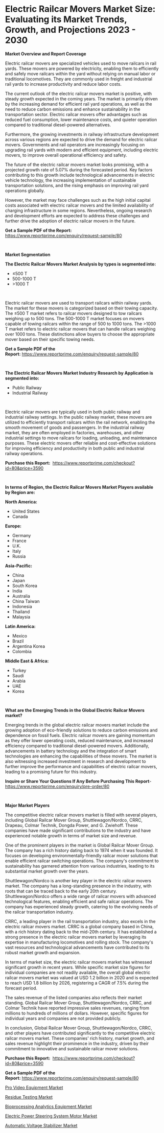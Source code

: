 <p><h1>Electric Railcar Movers Market Size: Evaluating its Market Trends, Growth, and Projections 2023 - 2030</h1></p><p><strong>Market Overview and Report Coverage</strong></p>
<p><p>Electric railcar movers are specialized vehicles used to move railcars in rail yards. These movers are powered by electricity, enabling them to efficiently and safely move railcars within the yard without relying on manual labor or traditional locomotives. They are commonly used in freight and industrial rail yards to increase productivity and reduce labor costs.</p><p>The current outlook of the electric railcar movers market is positive, with steady growth expected in the coming years. The market is primarily driven by the increasing demand for efficient rail yard operations, as well as the need to reduce carbon emissions and enhance sustainability in the transportation sector. Electric railcar movers offer advantages such as reduced fuel consumption, lower maintenance costs, and quieter operation compared to traditional diesel-powered alternatives.</p><p>Furthermore, the growing investments in railway infrastructure development across various regions are expected to drive the demand for electric railcar movers. Governments and rail operators are increasingly focusing on upgrading rail yards with modern and efficient equipment, including electric movers, to improve overall operational efficiency and safety.</p><p>The future of the electric railcar movers market looks promising, with a projected growth rate of 5.07% during the forecasted period. Key factors contributing to this growth include technological advancements in electric vehicle technology, the increasing implementation of sustainable transportation solutions, and the rising emphasis on improving rail yard operations globally.</p><p>However, the market may face challenges such as the high initial capital costs associated with electric railcar movers and the limited availability of charging infrastructure in some regions. Nevertheless, ongoing research and development efforts are expected to address these challenges and further drive the adoption of electric railcar movers in the future.</p></p>
<p><strong>Get a Sample PDF of the Report:</strong> <a href="https://www.reportprime.com/enquiry/request-sample/80">https://www.reportprime.com/enquiry/request-sample/80</a></p>
<p>&nbsp;</p>
<p><strong>Market Segmentation</strong></p>
<p><strong>The Electric Railcar Movers Market Analysis by types is segmented into:</strong></p>
<p><ul><li>≤500 T</li><li>500-1000 T</li><li>>1000 T</li></ul></p>
<p>&nbsp;</p>
<p><p>Electric railcar movers are used to transport railcars within railway yards. The market for these movers is categorized based on their towing capacity. The ≤500 T market refers to railcar movers designed to tow railcars weighing up to 500 tons. The 500-1000 T market focuses on movers capable of towing railcars within the range of 500 to 1000 tons. The >1000 T market refers to electric railcar movers that can handle railcars weighing over 1000 tons. These distinctions allow buyers to choose the appropriate mover based on their specific towing needs.</p></p>
<p><strong>Get a Sample PDF of the Report:</strong>&nbsp;<a href="https://www.reportprime.com/enquiry/request-sample/80">https://www.reportprime.com/enquiry/request-sample/80</a></p>
<p>&nbsp;</p>
<p><strong>The Electric Railcar Movers Market Industry Research by Application is segmented into:</strong></p>
<p><ul><li>Public Railway</li><li>Industrial Railway</li></ul></p>
<p>&nbsp;</p>
<p><p>Electric railcar movers are typically used in both public railway and industrial railway settings. In the public railway market, these movers are utilized to efficiently transport railcars within the rail network, enabling the smooth movement of goods and passengers. In the industrial railway market, they are often employed in factories, warehouses, and other industrial settings to move railcars for loading, unloading, and maintenance purposes. These electric movers offer reliable and cost-effective solutions for improving efficiency and productivity in both public and industrial railway operations.</p></p>
<p><strong>Purchase this Report:</strong>&nbsp; <a href="https://www.reportprime.com/checkout?id=80&price=3590">https://www.reportprime.com/checkout?id=80&price=3590</a></p>
<p>&nbsp;</p>
<p><strong>In terms of Region, the Electric Railcar Movers Market Players available by Region are:</strong></p>
<p>
    <p> <strong> North America: </strong>
        <ul>
            <li>United States</li>
            <li>Canada</li>
        </ul>
        </p> 
    <p> <strong> Europe: </strong>
        <ul>
            <li>Germany</li>
            <li>France</li>
            <li>U.K.</li>
            <li>Italy</li>
            <li>Russia</li>
        </ul>
        </p> 
    <p> <strong> Asia-Pacific: </strong>
        <ul>
            <li>China</li>
            <li>Japan</li>
            <li>South Korea</li>
            <li>India</li>
            <li>Australia</li>
            <li>China Taiwan</li>
            <li>Indonesia</li>
            <li>Thailand</li>
            <li>Malaysia</li>
        </ul>
        </p> 
    <p> <strong> Latin America: </strong>
        <ul>
            <li>Mexico</li>
            <li>Brazil</li>
            <li>Argentina Korea</li>
            <li>Colombia</li>
        </ul>
        </p> 
    <p> <strong> Middle East & Africa: </strong>
        <ul>
            <li>Turkey</li>
            <li>Saudi</li>
            <li>Arabia</li>
            <li>UAE</li>
            <li>Korea</li>
        </ul>
    </p>
    </p>
<p>&nbsp;</p>
<p><strong>What are the Emerging Trends in the Global Electric Railcar Movers market?</strong></p>
<p><p>Emerging trends in the global electric railcar movers market include the growing adoption of eco-friendly solutions to reduce carbon emissions and dependence on fossil fuels. Electric railcar movers are gaining momentum as they offer lower operating costs, reduced maintenance, and increased efficiency compared to traditional diesel-powered movers. Additionally, advancements in battery technology and the integration of smart technologies are enhancing the capabilities of these movers. The market is also witnessing increased investment in research and development to further improve the performance and capabilities of electric railcar movers, leading to a promising future for this industry.</p></p>
<p><strong>Inquire or Share Your Questions If Any Before Purchasing This Report</strong>- <a href="https://www.reportprime.com/enquiry/pre-order/80">https://www.reportprime.com/enquiry/pre-order/80</a></p>
<p>&nbsp;</p>
<p><strong>Major Market Players</strong></p>
<p><p>The competitive electric railcar movers market is filled with several players, including Global Railcar Mover Group, Shuttlewagon/Nordco, CRRC, Drapeau, Colmar Technik, Dongda Power, and G. Zwiehoff. These companies have made significant contributions to the industry and have experienced notable growth in terms of market size and revenue.</p><p>One of the prominent players in the market is Global Railcar Mover Group. The company has a rich history dating back to 1974 when it was founded. It focuses on developing environmentally-friendly railcar mover solutions that enable efficient railcar switching operations. The company's commitment to sustainability has garnered attention from various industries, leading to its substantial market growth over the years.</p><p>Shuttlewagon/Nordco is another key player in the electric railcar movers market. The company has a long-standing presence in the industry, with roots that can be traced back to the early 20th century. Shuttlewagon/Nordco offers a wide range of railcar movers with advanced technological features, enabling efficient and safe railcar operations. The company has experienced steady growth, catering to the evolving needs of the railcar transportation industry.</p><p>CRRC, a leading player in the rail transportation industry, also excels in the electric railcar movers market. CRRC is a global company based in China, with a rich history dating back to the mid-20th century. It has established a strong presence in the electric railcar movers market by leveraging its expertise in manufacturing locomotives and rolling stock. The company's vast resources and technological advancements have contributed to its robust market growth and expansion.</p><p>In terms of market size, the electric railcar movers market has witnessed significant growth in recent years. While specific market size figures for individual companies are not readily available, the overall global electric railcar movers market was valued at USD 1.2 billion in 2020 and is expected to reach USD 1.8 billion by 2026, registering a CAGR of 7.5% during the forecast period.</p><p>The sales revenue of the listed companies also reflects their market standing. Global Railcar Mover Group, Shuttlewagon/Nordco, CRRC, and Colmar Technik have reported impressive sales revenues, ranging from millions to hundreds of millions of dollars. However, specific figures for individual years and companies are not provided publicly.</p><p>In conclusion, Global Railcar Mover Group, Shuttlewagon/Nordco, CRRC, and other players have contributed significantly to the competitive electric railcar movers market. These companies' rich history, market growth, and sales revenue highlight their prominence in the industry, driven by their commitment to innovative and sustainable railcar mover solutions.</p></p>
<p><strong>Purchase this Report:</strong>&nbsp;&nbsp;<a href="https://www.reportprime.com/checkout?id=80&price=3590">https://www.reportprime.com/checkout?id=80&price=3590</a></p>
<p></p>
<p><strong>Get a Sample PDF of the Report:</strong>&nbsp;<a href="https://www.reportprime.com/enquiry/request-sample/80">https://www.reportprime.com/enquiry/request-sample/80</a></p>
<p><p><a href="https://medium.com/@judithhoffman05/pro-video-equipment-market-trends-forecast-and-competitive-analysis-to-2030-c07907b371bf">Pro Video Equipment Market</a></p><p><a href="https://www.linkedin.com/pulse/residue-testing-market-share-amp-new-trends-analysis-report-yutue/">Residue Testing Market</a></p><p><a href="https://www.linkedin.com/pulse/bioprocessing-analytics-equipment-market-size-2023-2030-wwuxe/">Bioprocessing Analytics Equipment Market</a></p><p><a href="https://github.com/merzlyukov93/Market-Research-Report-List-1/blob/main/electric-power-steering-system-motor-market.md">Electric Power Steering System Motor Market</a></p><p><a href="https://medium.com/@larrycrooks1923/automatic-voltage-stabilizer-market-analysis-and-sze-forecasted-for-period-from-2023-to-2030-4c643ad85408">Automatic Voltage Stabilizer Market</a></p></p>